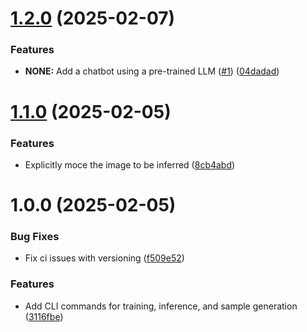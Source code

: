 # [1.2.0](https://github.com/John15321/flatcar-ai-gpu-demo-pytorch/compare/v1.1.0...v1.2.0) (2025-02-07)


### Features

* **NONE:** Add a chatbot using a pre-trained LLM ([#1](https://github.com/John15321/flatcar-ai-gpu-demo-pytorch/issues/1)) ([04dadad](https://github.com/John15321/flatcar-ai-gpu-demo-pytorch/commit/04dadad0073c3348e793f1eb8df1a183a9a0edb7))

# [1.1.0](https://github.com/John15321/flatcar-ai-gpu-demo-pytorch/compare/v1.0.0...v1.1.0) (2025-02-05)


### Features

* Explicitly moce the image to be inferred ([8cb4abd](https://github.com/John15321/flatcar-ai-gpu-demo-pytorch/commit/8cb4abd9c63d7e3f52692830bcb4c6377e275e78))

# 1.0.0 (2025-02-05)


### Bug Fixes

* Fix ci issues with versioning ([f509e52](https://github.com/John15321/flatcar-ai-gpu-demo-pytorch/commit/f509e528c630a46a07a8c542ab351b2b25515545))


### Features

* Add CLI commands for training, inference, and sample generation ([3116fbe](https://github.com/John15321/flatcar-ai-gpu-demo-pytorch/commit/3116fbead375cb436908d0640e0d74ee3e54b4bd))
